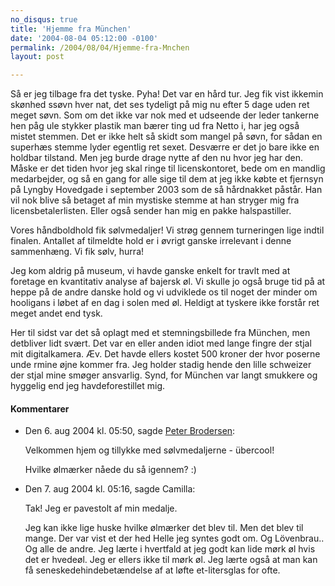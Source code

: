 ```yaml
---
no_disqus: true
title: 'Hjemme fra München'
date: '2004-08-04 05:12:00 -0100'
permalink: /2004/08/04/Hjemme-fra-Mnchen
layout: post

---
```

Så er jeg tilbage fra det tyske. Pyha! Det var en hård tur. Jeg fik vist ikkemin skønhed ssøvn hver nat, det ses tydeligt på mig nu efter 5 dage uden ret meget søvn. Som om det ikke var nok med et udseende der leder tankerne hen påg ule stykker plastik man bærer ting ud fra Netto i, har jeg også mistet stemmen. Det er ikke helt så skidt som mangel på søvn, for sådan en superhæs stemme lyder egentlig ret sexet. Desværre er det jo bare ikke en holdbar tilstand. Men jeg burde drage nytte af den nu hvor jeg har den. Måske er det tiden hvor jeg skal ringe til licenskontoret, bede om en mandlig medarbejder, og så en gang for alle sige til dem at jeg ikke købte et fjernsyn på Lyngby Hovedgade i september 2003 som de så hårdnakket påstår. Han vil nok blive så betaget af min mystiske stemme at han stryger mig fra licensbetalerlisten. Eller også sender han mig en pakke halspastiller.

Vores håndboldhold fik sølvmedaljer! Vi strøg gennem turneringen lige indtil finalen. Antallet af tilmeldte hold er i øvrigt ganske irrelevant i denne sammenhæng. Vi fik sølv, hurra!

Jeg kom aldrig på museum, vi havde ganske enkelt for travlt med at foretage en kvantitativ analyse af bajersk øl. Vi skulle jo også bruge tid på at heppe på de andre danske hold og vi udviklede os til noget der minder om hooligans i løbet af en dag i solen med øl. Heldigt at tyskere ikke forstår ret meget andet end tysk.

Her til sidst var det så oplagt med et stemningsbillede fra München, men detbliver lidt svært. Det var en eller anden idiot med lange fingre der stjal mit digitalkamera. Æv. Det havde ellers kostet 500 kroner der hvor poserne unde rmine øjne kommer fra. Jeg holder stadig hende den lille schweizer der stjal mine smøger ansvarlig. Synd, for München var langt smukkere og hyggelig end jeg havdeforestillet mig.

<div class="vintage-comments">
<h4>Kommentarer </h4>
<ul class="vintage-comments-list"><li>
<p class="comment-meta">Den <time datetime="2004-08-06T17:50:14+02:00">6. aug 2004 kl.  05:50</time>, sagde <a href="http://pe.ter.dk/">Peter Brodersen</a>:</p>
<p>Velkommen hjem og tillykke med sølvmedaljerne - übercool!</p>
<p>Hvilke ølmærker nåede du så igennem? :)</p>
</li>
<li>
<p class="comment-meta">Den <time datetime="2004-08-07T17:16:28+02:00">7. aug 2004 kl.  05:16</time>, sagde Camilla:</p>
<p>Tak! Jeg er pavestolt af min medalje.</p>
<p>Jeg kan ikke lige huske hvilke ølmærker det blev til. Men det blev til mange. Der var vist et der hed Helle jeg syntes godt om. Og Lövenbrau.. Og alle de andre. Jeg lærte i hvertfald at jeg godt kan lide mørk øl hvis det er hvedeøl. Jeg er ellers ikke til mørk øl. Jeg lærte også at man kan få seneskedehindebetændelse af at løfte et-litersglas for ofte.</p>
</li>
</ul>
</div>
